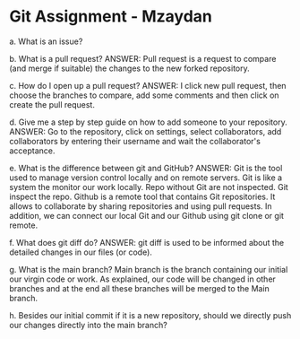 # Git Assignment - Mzaydan
a. What is an issue?


b. What is a pull request?
ANSWER: Pull request is a request to compare (and merge if suitable) the changes to the new forked repository.

c. How do I open up a pull request?
ANSWER: I click new pull request, then choose the branches to compare, add some comments and then click on create the pull request.

d. Give me a step by step guide on how to add someone to your repository.
ANSWER: Go to the repository, click on settings, select collaborators, add collaborators by entering their username and wait the collaborator's acceptance.


e. What is the difference between git and GitHub?
ANSWER: Git is the tool used to manage version control locally and on remote servers. Git is like a system the monitor our work locally. Repo without Git are not inspected. Git inspect the repo. Github is a remote tool that contains Git repositories. It allows to collaborate by sharing repositories and using pull requests. In addition, we can connect our local Git and our Github using git clone or git remote.


f. What does git diff do?
ANSWER: git diff is used to be informed about the detailed changes in our files (or code). 


g. What is the main branch?
Main branch is the branch containing our initial our virgin code or work. As explained, our code will be changed in other branches and at the end all these branches will be merged to the Main branch.


h. Besides our initial commit if it is a new repository, should we directly push our changes directly into the main branch?